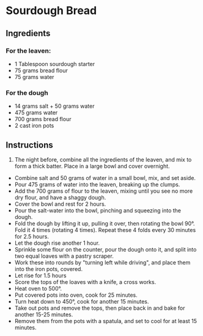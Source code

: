 # Sourdough Bread

## Ingredients

### For the leaven:

- 1 Tablespoon sourdough starter
- 75 grams bread flour
- 75 grams water

### For the dough

- 14 grams salt + 50 grams water
- 475 grams water
- 700 grams bread flour
- 2 cast iron pots

## Instructions

1. The night before, combine all the ingredients of the leaven, and mix to form a thick batter. Place in a large bowl and cover overnight.
- Combine salt and 50 grams of water in a small bowl, mix, and set aside.
- Pour 475 grams of water into the leaven, breaking up the clumps.
- Add the 700 grams of flour to the leaven, mixing until you see no more dry flour, and have a shaggy dough.
- Cover the bowl and rest for 2 hours.
- Pour the salt-water into the bowl, pinching and squeezing into the dough.
- Fold the dough by lifting it up, pulling it over, then rotating the bowl 90°. Fold it 4 times (rotating 4 times). Repeat these 4 folds every 30 minutes for 2.5 hours.
- Let the dough rise another 1 hour.
- Sprinkle some flour on the counter, pour the dough onto it, and split into two equal loaves with a pastry scraper.
- Work these into rounds by "turning left while driving", and place them into the iron pots, covered.
- Let rise for 1.5 hours
- Score the tops of the loaves with a knife, a cross works.
- Heat oven to 500°.
- Put covered pots into oven, cook for 25 minutes.
- Turn heat down to 450°, cook for another 15 minutes.
- Take out pots and remove the tops, then place back in and bake for another 15-25 minutes.
- Remove them from the pots with a spatula, and set to cool for at least 15 minutes.